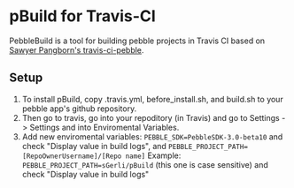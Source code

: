 # pBuild for Travis-CI
PebbleBuild is a tool for building pebble projects in Travis CI based on  [Sawyer Pangborn's travis-ci-pebble](https://github.com/spangborn/travis-ci-pebble).

## Setup
1. To install pBuild, copy .travis.yml, before_install.sh, and build.sh to your pebble app's github repository. 
2. Then go to travis, go into your repoditory (in Travis) and go to Settings -> Settings and into Enviromental Variables. 
3. Add new enviromental variables: `PEBBLE_SDK=PebbleSDK-3.0-beta10` and check "Display value in build logs", and `PEBBLE_PROJECT_PATH=[RepoOwnerUsername]/[Repo name]` Example: `PEBBLE_PROJECT_PATH=sGerli/pBuild` (this one is case sensitive) and check "Display value in build logs"

